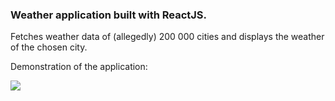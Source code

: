 ### Weather application built with ReactJS.
Fetches weather data of (allegedly) 200 000 cities and displays the weather of the chosen city.

Demonstration of the application:

![](https://i.imgur.com/8qV5byV.gif)
